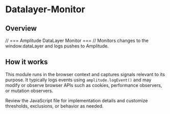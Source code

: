 # Datalayer-Monitor

## Overview

// === Amplitude DataLayer Monitor ===
// Monitors changes to the window.dataLayer and logs pushes to Amplitude.

## How it works

This module runs in the browser context and captures signals relevant to its purpose.
It typically logs events using `amplitude.logEvent()` and may modify or observe browser APIs such as cookies, performance observers, or mutation observers.

Review the JavaScript file for implementation details and customize thresholds, exclusions, or behavior as needed.
